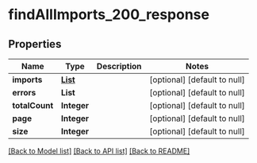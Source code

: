 # findAllImports_200_response
## Properties

| Name | Type | Description | Notes |
|------------ | ------------- | ------------- | -------------|
| **imports** | [**List**](SourceImport.md) |  | [optional] [default to null] |
| **errors** | **List** |  | [optional] [default to null] |
| **totalCount** | **Integer** |  | [optional] [default to null] |
| **page** | **Integer** |  | [optional] [default to null] |
| **size** | **Integer** |  | [optional] [default to null] |

[[Back to Model list]](../README.md#documentation-for-models) [[Back to API list]](../README.md#documentation-for-api-endpoints) [[Back to README]](../README.md)

